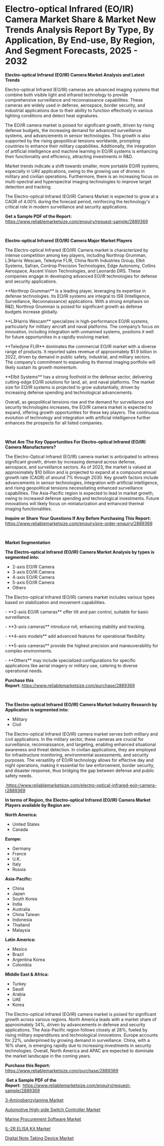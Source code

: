 <p><h1>Electro-optical Infrared (EO/IR) Camera Market Share & Market New Trends Analysis Report By Type, By Application, By End-use, By Region, And Segment Forecasts, 2025 - 2032</h1></p><p><strong>Electro-optical Infrared (EO/IR) Camera Market Analysis and Latest Trends</strong></p>
<p><p>Electro-optical Infrared (EO/IR) cameras are advanced imaging systems that combine both visible light and infrared technology to provide comprehensive surveillance and reconnaissance capabilities. These cameras are widely used in defense, aerospace, border security, and industrial applications due to their ability to function effectively in various lighting conditions and detect heat signatures.</p><p>The EO/IR camera market is poised for significant growth, driven by rising defense budgets, the increasing demand for advanced surveillance systems, and advancements in sensor technologies. This growth is also supported by the rising geopolitical tensions worldwide, prompting countries to enhance their military capabilities. Additionally, the integration of artificial intelligence and machine learning in EO/IR systems is enhancing their functionality and efficiency, attracting investments in R&D.</p><p>Market trends indicate a shift towards smaller, more portable EO/IR systems, especially in UAV applications, owing to the growing use of drones in military and civilian operations. Furthermore, there is an increasing focus on multi-spectral and hyperspectral imaging technologies to improve target detection and tracking.</p><p>The Electro-optical Infrared (EO/IR) Camera Market is expected to grow at a CAGR of 4.00% during the forecast period, reinforcing the technology's critical role in modern surveillance and security applications.</p></p>
<p><strong>Get a Sample PDF of the Report:&nbsp;</strong> <a href="https://www.reliablemarketsize.com/enquiry/request-sample/2889369?utm_campaign=1898&utm_medium=2&utm_source=Github&utm_content=ia&utm_term=14032025&utm_id=electro-optical-infrared-eoir-camera">https://www.reliablemarketsize.com/enquiry/request-sample/2889369</a></p>
<p>&nbsp;</p>
<p><strong>Electro-optical Infrared (EO/IR) Camera Major Market Players</strong></p>
<p><p>The Electro-optical Infrared (EO/IR) Camera market is characterized by intense competition among key players, including Northrop Grumman, L3Harris Wescam, Teledyne FLIR, China North Industries Group, Elbit Systems, Safran, Controp Precision Technologies, Edge Autonomy, Collins Aerospace, Ascent Vision Technologies, and Leonardo DRS. These companies engage in developing advanced EO/IR technologies for defense and security applications.</p><p>**Northrop Grumman** is a leading player, leveraging its expertise in defense technologies. Its EO/IR systems are integral to ISR (Intelligence, Surveillance, Reconnaissance) applications. With a strong emphasis on R&D, Northrop Grumman is poised for significant growth as defense budgets increase globally.</p><p>**L3Harris Wescam** specializes in high-performance EO/IR systems, particularly for military aircraft and naval platforms. The company’s focus on innovation, including integration with unmanned systems, positions it well for future opportunities in a rapidly evolving market.</p><p>**Teledyne FLIR** dominates the commercial EO/IR market with a diverse range of products. It reported sales revenue of approximately $1.9 billion in 2022, driven by demand in public safety, industrial, and military sectors. The company’s commitment to expanding its thermal imaging portfolio will likely sustain its growth momentum.</p><p>**Elbit Systems** has a strong foothold in the defense sector, delivering cutting-edge EO/IR solutions for land, air, and naval platforms. The market size for EO/IR systems is projected to grow substantially, driven by increasing defense spending and technological advancements.</p><p>Overall, as geopolitical tensions rise and the demand for surveillance and security technologies increases, the EO/IR camera market is expected to expand, offering growth opportunities for these key players. The continuous evolution of technology and integration with artificial intelligence further enhances the prospects for all listed companies.</p></p>
<p>&nbsp;</p>
<p><strong>What Are The Key Opportunities For Electro-optical Infrared (EO/IR) Camera Manufacturers?</strong></p>
<p><p>The Electro-Optical Infrared (EO/IR) camera market is anticipated to witness significant growth, driven by increasing demand across defense, aerospace, and surveillance sectors. As of 2023, the market is valued at approximately $10 billion and is projected to expand at a compound annual growth rate (CAGR) of around 7% through 2030. Key growth factors include advancements in sensor technologies, integration with artificial intelligence, and rising geopolitical tensions necessitating enhanced surveillance capabilities. The Asia-Pacific region is expected to lead in market growth, owing to increased defense spending and technological investments. Future innovations will likely focus on miniaturization and enhanced thermal imaging functionalities.</p></p>
<p><strong>Inquire or Share Your Questions If Any Before Purchasing This Report:</strong> <a href="https://www.reliablemarketsize.com/enquiry/pre-order-enquiry/2889369?utm_campaign=1898&utm_medium=2&utm_source=Github&utm_content=ia&utm_term=14032025&utm_id=electro-optical-infrared-eoir-camera">https://www.reliablemarketsize.com/enquiry/pre-order-enquiry/2889369</a></p>
<p>&nbsp;</p>
<p><strong>Market Segmentation</strong></p>
<p><strong>The Electro-optical Infrared (EO/IR) Camera Market Analysis by types is segmented into:</strong></p>
<p><ul><li>2-axis EO/IR Camera</li><li>3-axis EO/IR Camera</li><li>4-axis EO/IR Camera</li><li>5-axis EO/IR Camera</li><li>Others</li></ul></p>
<p><p>The Electro-optical Infrared (EO/IR) camera market includes various types based on stabilization and movement capabilities. </p><p>- **2-axis EO/IR cameras** offer tilt and pan control, suitable for basic surveillance. </p><p>- **3-axis cameras** introduce roll, enhancing stability and tracking. </p><p>- **4-axis models** add advanced features for operational flexibility. </p><p>- **5-axis cameras** provide the highest precision and maneuverability for complex environments. </p><p>- **Others** may include specialized configurations for specific applications like aerial imagery or military use, catering to diverse operational needs.</p></p>
<p><strong>Purchase this Report:&nbsp;</strong><a href="https://www.reliablemarketsize.com/purchase/2889369?utm_campaign=1898&utm_medium=2&utm_source=Github&utm_content=ia&utm_term=14032025&utm_id=electro-optical-infrared-eoir-camera">https://www.reliablemarketsize.com/purchase/2889369</a></p>
<p>&nbsp;</p>
<p><strong>The Electro-optical Infrared (EO/IR) Camera Market Industry Research by Application is segmented into:</strong></p>
<p><ul><li>Military</li><li>Civil</li></ul></p>
<p><p>The Electro-optical Infrared (EO/IR) camera market serves both military and civil applications. In the military sector, these cameras are crucial for surveillance, reconnaissance, and targeting, enabling enhanced situational awareness and threat detection. In civilian applications, they are employed for infrastructure monitoring, environmental assessments, and security purposes. The versatility of EO/IR technology allows for effective day and night operations, making it essential for law enforcement, border security, and disaster response, thus bridging the gap between defense and public safety needs.</p></p>
<p><a href="https://www.reliablemarketsize.com/electro-optical-infrared-eoir-camera-r2889369?utm_campaign=1898&utm_medium=2&utm_source=Github&utm_content=ia&utm_term=14032025&utm_id=electro-optical-infrared-eoir-camera">&nbsp;https://www.reliablemarketsize.com/electro-optical-infrared-eoir-camera-r2889369</a></p>
<p><strong>In terms of Region, the Electro-optical Infrared (EO/IR) Camera Market Players available by Region are:</strong></p>
<p>
    <p> <strong> North America: </strong>
        <ul>
            <li>United States</li>
            <li>Canada</li>
        </ul>
        </p> 
    <p> <strong> Europe: </strong>
        <ul>
            <li>Germany</li>
            <li>France</li>
            <li>U.K.</li>
            <li>Italy</li>
            <li>Russia</li>
        </ul>
        </p> 
    <p> <strong> Asia-Pacific: </strong>
        <ul>
            <li>China</li>
            <li>Japan</li>
            <li>South Korea</li>
            <li>India</li>
            <li>Australia</li>
            <li>China Taiwan</li>
            <li>Indonesia</li>
            <li>Thailand</li>
            <li>Malaysia</li>
        </ul>
        </p> 
    <p> <strong> Latin America: </strong>
        <ul>
            <li>Mexico</li>
            <li>Brazil</li>
            <li>Argentina Korea</li>
            <li>Colombia</li>
        </ul>
        </p> 
    <p> <strong> Middle East & Africa: </strong>
        <ul>
            <li>Turkey</li>
            <li>Saudi</li>
            <li>Arabia</li>
            <li>UAE</li>
            <li>Korea</li>
        </ul>
    </p>
    </p>
<p><p>The Electro-optical Infrared (EO/IR) camera market is poised for significant growth across various regions. North America leads with a market share of approximately 34%, driven by advancements in defense and security applications. The Asia-Pacific region follows closely at 28%, fueled by rising military expenditures and technological innovations. Europe accounts for 22%, underpinned by growing demand in surveillance. China, with a 16% share, is emerging rapidly due to increasing investments in security technologies. Overall, North America and APAC are expected to dominate the market landscape in the coming years.</p></p>
<p><strong>Purchase this Report: </strong><a href="https://www.reliablemarketsize.com/purchase/2889369?utm_campaign=1898&utm_medium=2&utm_source=Github&utm_content=ia&utm_term=14032025&utm_id=electro-optical-infrared-eoir-camera">https://www.reliablemarketsize.com/purchase/2889369</a></p>
<p>&nbsp;<strong>Get a Sample PDF of the Report:&nbsp;&nbsp;</strong><a href="https://www.reliablemarketsize.com/enquiry/request-sample/2889369?utm_campaign=1898&utm_medium=2&utm_source=Github&utm_content=ia&utm_term=14032025&utm_id=electro-optical-infrared-eoir-camera">https://www.reliablemarketsize.com/enquiry/request-sample/2889369</a></p>
<p><strong></strong></p>
<p><p><a href="https://github.com/ziringebrur1/Market-Research-Report-List-1/blob/main/3-aminobenzylamine-market.md?utm_campaign=1898&utm_medium=2&utm_source=Github&utm_content=ia&utm_term=14032025&utm_id=electro-optical-infrared-eoir-camera">3-Aminobenzylamine Market</a></p><p><a href="https://github.com/poskaturovtl/Market-Research-Report-List-1/blob/main/automotive-high-side-switch-controller-market.md?utm_campaign=1898&utm_medium=2&utm_source=Github&utm_content=ia&utm_term=14032025&utm_id=electro-optical-infrared-eoir-camera">Automotive High-side Switch Controller Market</a></p><p><a href="https://github.com/paulierasho/Market-Research-Report-List-1/blob/main/marine-procurement-software-market.md?utm_campaign=1898&utm_medium=2&utm_source=Github&utm_content=ia&utm_term=14032025&utm_id=electro-optical-infrared-eoir-camera">Marine Procurement Software Market</a></p><p><a href="https://github.com/perbetpereir/Market-Research-Report-List-1/blob/main/il-2r-elisa-kit-market.md?utm_campaign=1898&utm_medium=2&utm_source=Github&utm_content=ia&utm_term=14032025&utm_id=electro-optical-infrared-eoir-camera">IL-2R ELISA Kit Market</a></p><p><a href="https://github.com/pelegeazlie5/Market-Research-Report-List-1/blob/main/digital-note-taking-device-market.md?utm_campaign=1898&utm_medium=2&utm_source=Github&utm_content=ia&utm_term=14032025&utm_id=electro-optical-infrared-eoir-camera">Digital Note Taking Device Market</a></p></p>